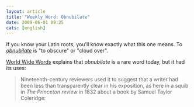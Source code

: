 ```yaml
---
layout: article
title: "Weekly Word: Obnubilate"
date: 2009-06-01 09:25
cats: [english]
---
```

If you know your Latin roots, you'll know exactly what this one means. To <em><a href="http://dictionary.reference.com/browse/obnubilate">obnubilate</a></em> is "to obscure" or "cloud over".

<a href="http://www.worldwidewords.org/weirdwords/ww-obn1.htm" title="Obnubilate">World Wide Words</a> explains that <em>obnubilate</em> is a rare word today, but it had its uses:

<blockquote>
Nineteenth-century reviewers used it to suggest that a writer had been less than transparently clear in his exposition, as here in a squib in <em>The Princeton review</em> in 1832 about a book by Samuel Taylor Coleridge: 
